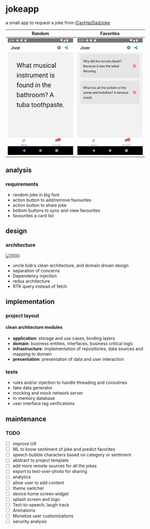 # jokeapp

a small app to request a joke from [iCanHazDadJoke](https://icanhazdadjoke.com)

| Random                                               | Favorites                                               |
| ---------------------------------------------------- | ------------------------------------------------------- |
| <img src="docs/screenshots/random.png" height="380"> | <img src="docs/screenshots/favorites.png" height="380"> |

## analysis

### requirements

- random joke in big font
- action button to add/remove favourites
- action button to share joke
- bottom buttons to sync and view favourites
- favourites a card list

## design

### architecture

![DDD](https://resocoder.com/wp-content/uploads/2020/03/DDD-Flutter-Diagram-v3.svg)

- uncle bob's clean architecture, and domain driven design
- separation of concerns
- Dependency injection
- redux architecture
- RTK query instead of fetch

## implementation

### project layout

#### clean architecture modules

- **application**: storage and use cases, binding layers
- **domain**: business entities, interfaces, business critical logic
- **infrastructure**: implementation of repositories, data sources and mapping to domain
- **presentation**: presentation of data and user interaction

### tests

- rules and/or injection to handle threading and coroutines
- fake data generator
- mocking and mock network server
- in-memory database
- user interface tag verifications

## maintenance

### TODO

- [ ] improve UX
- [ ] ML to know sentiment of joke and predict favorites
- [ ] speech bubble characters based on category or sentiment
- [ ] abstract to project template
- [ ] add more remote sources for all the jokes
- [ ] export to text-over-photo for sharing
- [ ] analytics
- [ ] allow user to add content
- [ ] theme switcher
- [ ] device home screen widget
- [ ] splash screen and logo
- [ ] Text-to-speech, laugh track
- [ ] Animations
- [ ] Monetize user customizations
- [ ] security analysis
